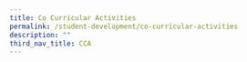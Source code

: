 ```yaml
---
title: Co Curricular Activities
permalink: /student-development/co-curricular-activities
description: ""
third_nav_title: CCA
---
```

